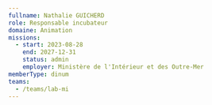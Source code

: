 ```yaml
---
fullname: Nathalie GUICHERD
role: Responsable incubateur
domaine: Animation
missions:
  - start: 2023-08-28
    end: 2027-12-31
    status: admin
    employer: Ministère de l'Intérieur et des Outre-Mer
memberType: dinum
teams:
  - /teams/lab-mi
---
```


